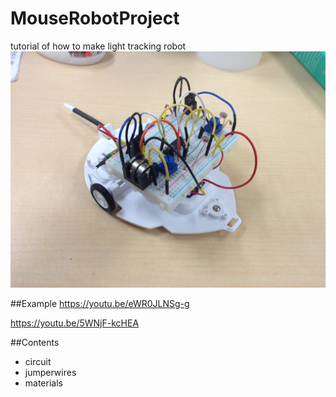 # MouseRobotProject
tutorial of how to make light tracking robot
![alt text](MouseRobot.JPG)

##Example
https://youtu.be/eWR0JLNSg-g

https://youtu.be/5WNjF-kcHEA

##Contents
* circuit
* jumperwires
* materials
